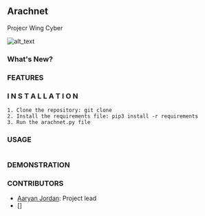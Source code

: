 ## Arachnet
Projecr Wing Cyber

![alt_text](mlsa.png)

### What's New?



### FEATURES



### I N S T A L L A T I O N

```
1. Clone the repository: git clone 
2. Install the requirements file: pip3 install -r requirements
3. Run the arachnet.py file
```

### USAGE
```

```

### DEMONSTRATION



### CONTRIBUTORS

- [Aaryan Jordan](https://www.linkedin.com/in/aaryan-jordan/): Project lead
- []